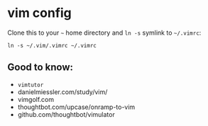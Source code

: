 # vim config

Clone this to your `~` home directory and `ln -s` symlink to `~/.vimrc`:

`ln -s ~/.vim/.vimrc ~/.vimrc`

Good to know:
-------------
* `vimtutor`
* danielmiessler.com/study/vim/
* vimgolf.com
* thoughtbot.com/upcase/onramp-to-vim
* github.com/thoughtbot/vimulator
